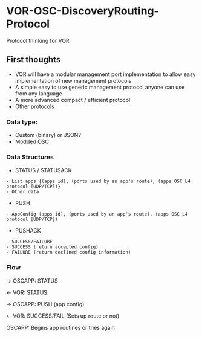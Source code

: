 # VOR-OSC-DiscoveryRouting-Protocol
Protocol thinking for VOR

## First thoughts

- VOR will have a modular management port implementation to allow easy implementation of new management protocols
- A simple easy to use generic management protocol anyone can use from any language
- A more advanced compact / efficient protocol
- Other protocols

### Data type:
- Custom (binary) or JSON?
- Modded OSC

### Data Structures

- STATUS / STATUSACK
```
- List apps {(apps id), (ports used by an app's route), (apps OSC L4 protocol [UDP/TCP])}
- Other data
```
- PUSH
```
- AppConfig (apps id), (ports used by an app's route), (apps OSC L4 protocol [UDP/TCP])
```
- PUSHACK
```
- SUCCESS/FAILURE
- SUCCESS (return accepted config)
- FAILURE (return declined config information)
```
### Flow
-> OSCAPP: STATUS

<- VOR: STATUS

-> OSCAPP: PUSH (app config)

<- VOR: SUCCESS/FAIL (Sets up route or not)

OSCAPP: Begins app routines or tries again
